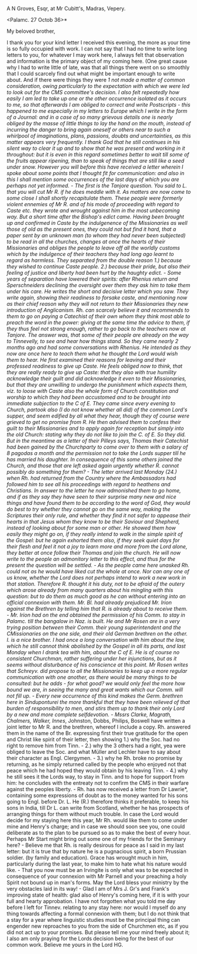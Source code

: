 A N Groves, Esqr, at Mr Cubitt's, Madras, Vepery.

 <Palamc. 27 Octob 36>*

My beloved brother,

I thank you for your kind letter I received this evening, the more as your time is so fully occupied with work. I can not say that I had no time to write long letters to you, for whatever I may work here, I always felt that observation and information is the primary object of my coming here. (One great cause why I had to write little of late, was that all things there went on so smoothly that I could scarcely find out what might be important enough to write about. And if there were things they were <any thing did occur it was>*1 not made a matter of common consideration, owing particularly to the expectation with which we were led to look out for the CMS committee's decision. I also felt repeatedly how easily I am led to take up one or the other occurrence isolated as it occurs to me, so that afterwards I am obliged to correct and write Postscripts - this happened to me especially in my letters to Europe which I write in the form of a Journal: and in a case of so many grievous details one is nearly obliged by the masse of little things to lay the hand on the mouth, instead of incurring the danger to bring again oneself or others near to such a whirlpool of imaginations, plans, passions, doubts and uncertainties, as this matter appears very frequently. I thank God that he still continues in his silent way to clear it up and to show that he was present and working in it throughout: but it is even in this regard sometimes better to wait till some of the fruits appear ripening, than to speak of things that are still like a seed under snow. However you will before this have received a letter wherein I spoke about some points that I thought fit for communication: and also in this I shall mention some occurrences of the last days of which you are perhaps not yet informed. - The first is the Tanjore question. You said to L. that you will cut Mr R. if he does meddle with it. As matters are now come to some close I shall shortly recapitulate them. These people were formerly violent ennemies of Mr R. and of his mode of proceeding with regard to Caste etc. they wrote and wrought against him in the most unbecoming way. But a short time after the Bishop's edict came. Having been brought up and confirmed in Caste by the indulgenence of the Missionaries as well those of old as the present ones, they could not but find it hard, that a paper sent by an unknown man (to whom they had never been subjected) to be read in all the churches, changes at once the hearts of their Missionaries and obliges the people to leave off all the worldly customs which by the indulgence of their teachers they had long ago learnt to regard as harmless. They separated from the double reason 1.) because they wished to continue Caste people. 2.) because their pride, but also their feeling of justice and liberty had been hurt by the haughty edict. - Some years of separation have lowered their spirits: after Rhenius return and Sperschneiders declining the oversight over them they ask him to take them under his care. He writes the short and decisive letter which you saw. They write again, showing their readiness to forsake caste, and mentioning now as their chief reason why they will not return to their Missionaries they new introduction of Anglicanism. Rh. can scarcely believe it and recommends to them to go on paying a Catechist of their own whom they think most able to preach the word in the power: giving at the same time the advice to them, if they thus feel not strong enough, rather to go back to the teachers now at Tanjore. The answer was, that some of their people are already on the way to Tinnevelly, to see and hear how things stand. So they came nearly 2 months ago and had some conversations with Rhenius. He intended as they now are once here to teach them what he thought the Lord would wish them to hear. He first examined their reasons for leaving and their professed readiness to give up Caste. He feels obliged now to think, that they are really ready to give up Caste: that they also with true humility acknowledge their guilt and did acknowledge it even to their Missionaries, but that they are unwilling to undergo the punishment which expects them, viz. to loose with Caste also the whole form of Church constitution and worship to which they had been accustomed and to be brought into immediate subjection to the C of E. They came since every evening to Church, partook also (I do not know whether all did) of the common Lord's supper, and seem edified by all what they hear, though they of course were grieved to get no promise from R. He then advised them to confess their guilt to their Missionaries and to apply again for reception but simply into the old Church: stating why they do not like to join the C. of E. So they did. But in the meantime as a letter of their Pilleys says, Thomas their Catechist had been gained by the Churchparty to come over to them with a salary of 8 pagodas a month and the permission not to take the Lords supper till he has married his daughter. In consequence of this some others joined the Church, and those that are left asked again urgently whether R. cannot possibly do something for them? - The letter arrived last Monday (24.) when Rh. had returned from the Country where the Ambassadors had followed him to see all his proceedings with regard to heathens and Christians. In answer to the letter he now admonished them to go home, and if as they say they have seen to their surprise many new and nice things and have found them to be according to the word of God, they would do best to try whether they cannot go on the same way, making the Scriptures their only rule, and whether they find it not safer to appease their hearts in that Jesus whom they know to be their Saviour and Shepherd, instead of looking about for some man or other. He showed them how easily they might go on, if they really intend to walk in the simple spirit of the Gospel: but he again exhorted them also, if they seek quiet days for their flesh and feel it not a joy to learn more and more from the Lord alone, they better at once follow their Thomas and join the church. He will now write to the people an admonitory letter to this effect, and thus for the present the question will be settled. - As the people came here unasked Rh. could not as he would have liked cut the whole at once. Nor can any one of us know, whether the Lord does not perhaps intend to work a new work in that station. Therefore R. thought it his duty, not to be afraid of the outery which arose already from many quarters about his mingling with this question: but to do them as much good as he can without entering into an official connexion with them. Mr. Bl. had already prejudiced Mr. Irion against the Brethren by telling him that R. is already about to receive them. - Mr. Irion had on the end obtained the permission of his Comm. to stay in Palamc. till the bangalow in Naz. is built. He and Mr Rosen are in a very trying position between their Comm. their young superintendent and the CMissionaries on the one side, and their old German brethren on the other. I. is a nice brother. I had once a long conversation with him about the law, which he still cannot think abolished by the Gospel in all its parts, and last Monday when I drank tea with him, about the C of E. He is of course no consistent Churchman, rather suffering under her injunctions, but as it seems without disturbance of his conscience at this point. Mr Rosen writes that Schreyv. did propose to all the Missionaries to keep up a more regular communication with one another, as there would be many things to be consulted: but he adds - for what good? we would only feel the more how bound we are, in seeing the many and great wants which our Comm. will not fill up. - Every new occurrence of this kind makes the Germ. brethren here in Sinduponturei the more thankful that they have been relieved of that burden of responsibility to men, and stirs them up to thank their only Lord by a new and more complete selfdevotion. - Mssrs Clarke, Magrath, Chalmers, Walker, Innes*, Johnston, Dobbs, Philips, Boswell have written a joint letter to Mr R. and the brethren, whereof I include a copy. Rh. answered them in the name of the Br. expressing first their true gratitude for the open and Christ like spirit of their letter, then showing 1.) why the Soc. had no right to remove him from Tinn. - 2.) why the 3 others had a right, yea were obliged to leave the Soc. and what Müller and Lechler have to say about their character as Engl. Clergymen. - 3.) why he Rh. broke no promise by returning, as he simply returned called by the people who enjoyed not that peace which he had hoped they would obtain by his leaving Tinn. - 4.) why he still sees it the Lords way, to stay in Tinn. and to hope for support from him: he concludes with the entreaty not to confirm the CMS in their warfare against the peoples liberty. - Rh. has now received a letter from Dr Lawrie*, containing some expressions of doubt as to the money wanted for his sons going to Engl. before Dr. L. He (R.) therefore thinks it preferable, to keep his sons in India, till Dr L. can write from Scotland, whether he has prospects of arranging things for them without much trouble. In case the Lord would decide for my staying here this year, Mr Rh. would like them to come under mine and Henry's charge; and in case we should soon see you, one could deliberate as to the plan to be pursued so as to make the best of every hour. Perhaps Mr Start might bring out some one of my friends for the Seminary here? - Believe me that Rh. is really desirous for peace as I said in my last letter: but it is true that by nature he is a pugnacious spirit, a born Prussian soldier. (by family and education). Grace has wrought much in him, particularly during the last year, to make him to hate what his nature would like. - That you now must be an Irvingite is only what was to be expected in consequence of your connexion with Mr Parnell and your preaching a holy Spirit not bound up in man's forms. May the Lord bless your ministry by the very obstacles laid in its way! - Glad I am of Mrs J. Gr's and Frank's improving state of health: glad also of Henry's coming here, if it is with your full and hearty approbation. I have not forgotten what you told me day before I left for Tinnev. relating to any stay here: nor would I myself do any thing towards affecting a formal connexion with them; but I do not think that a stay for a year where linguistic studies must be the principal thing can engender new reproaches to you from the side of Churchmen etc, as if you did not act up to your promises. But please tell me your mind freely about it; I also am only praying for the Lords decision being for the best of our common work. Believe me yours in the Lord HG.

